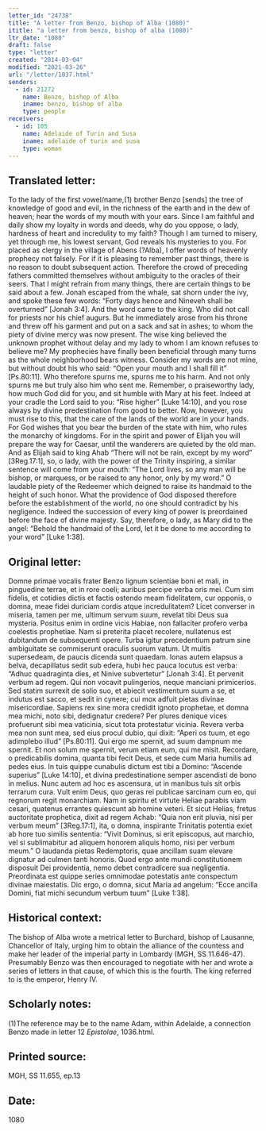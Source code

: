 ```yaml
---
letter_id: "24738"
title: "A letter from Benzo, bishop of Alba (1080)"
ititle: "a letter from benzo, bishop of alba (1080)"
ltr_date: "1080"
draft: false
type: "letter"
created: "2014-03-04"
modified: "2021-03-26"
url: "/letter/1037.html"
senders:
  - id: 21272
    name: Benzo, bishop of Alba
    iname: benzo, bishop of alba
    type: people
receivers:
  - id: 105
    name: Adelaide of Turin and Susa
    iname: adelaide of turin and susa
    type: woman
---
```

<h2> Translated letter:</h2>To the lady of the first vowel/name,(1) brother Benzo [sends] the tree of knowledge of good and evil, in the richness of the earth and in the dew of heaven; hear the words of my mouth with  your ears.  Since I am faithful and daily show my loyalty in words and deeds, why do you oppose, o lady, hardness of heart and incredulity to my faith?  Though I am turned to misery, yet through me, his lowest servant, God reveals his mysteries to you.  For placed as clergy in the village of Abens (?Alba), I offer words of heavenly prophecy not falsely.  For if it is pleasing to remember past things, there is no reason to doubt subsequent action.  Therefore the crowd of preceding fathers committed themselves without ambiguity to the oracles of their seers.  That I might refrain from many things, there are certain things to be said about a few.  Jonah escaped from the whale, sat shorn under the ivy, and spoke these few words:  “Forty days hence and Nineveh shall be overturned” [Jonah 3:4].  And the word came to the king.  Who did not call for priests nor his chief augurs.  But he immediately arose from his throne and threw off his garment and put on a sack and sat in ashes; to whom the piety of divine mercy was now present.  The wise king believed the unknown prophet without delay and my lady to whom I am known refuses to believe me?  My prophecies have finally been beneficial through many turns as the whole neighborhood bears witness.  Consider my words are not mine, but without doubt his who said:  “Open your mouth and I shall fill it” [Ps.80:11].  Who therefore spurns me, spurns me to his harm.  And not only spurns me but truly also him who sent me.  Remember, o praiseworthy lady, how much God did for you, and sit humble with Mary at his feet.  Indeed at your cradle the Lord said to you:  “Rise higher” [Luke 14:10], and you rose always by divine predestination from good to better.  Now, however, you must rise to this, that the care of the lands of the world are in your hands.  For God wishes that you bear the burden of the state with him, who rules the monarchy of kingdoms.  For in the spirit and power of Elijah you  will prepare the way for Caesar, until the wanderers are quieted by the old man.  And as Elijah said to king Ahab  “There will not be rain, except by my word” [3Reg.17:1], so, o lady, with the power of the Trinity inspiring, a similar sentence will come from your mouth:  “The Lord lives, so any man will be bishop, or marquess, or be raised to any honor, only by my word.”   O laudable piety of the Redeemer which deigned to raise its handmaid to the height of such honor.  What the providence of God disposed therefore before the establishment of the world, no one should contradict by his negligence.  Indeed the succession of every king of power is preordained before the face of divine majesty.  Say, therefore, o lady, as Mary did to the angel:  “Behold the handmaid of the Lord, let it be done to me according to your word” [Luke 1:38].
<h2 class="mt-4"> Original letter:</h2>Domne primae vocalis frater Benzo lignum scientiae boni et mali, in pinguedine terrae, et in rore coeli; auribus percipe verba oris mei.  Cum sim fidelis, et cotidies dictis et factis ostendo meam fidelitatem, cur opponis, o domna, meae fidei duriciam cordis atque incredulitatem?  Licet converser in miseria, tamen per me, ultimum servum suum, revelat tibi Deus sua mysteria.  Positus enim in ordine vicis Habiae, non fallaciter profero verba coelestis prophetiae.  Nam si preterita placet recolere, nullatenus est dubitandum de subsequenti opere.  Turba igitur precedentium patrum sine ambiguitate se commiserunt oraculis suorum vatum.  Ut multis supersedeam, de paucis dicenda sunt quaedam.  Ionas autem elapsus a belva, decapillatus sedit sub edera, hubi hec pauca locutus est verba:  “Adhuc quadraginta dies, et Ninive subvertetur” [Jonah 3:4].  Et pervenit verbum ad regem.  Qui non vocavit pulingerios, neque manciani primicerios.  Sed statim surrexit de solio suo, et abiecit vestimentum suum a se, et indutus est sacco, et sedit in cynere; cui mox adfuit pietas divinae misericordiae.  Sapiens rex sine mora credidit ignoto prophetae, et domna mea michi, noto sibi, dedignatur credere?  Per plures denique vices profuerunt sibi mea vaticinia, sicut tota protestatur vicinia.  Revera verba mea non sunt mea, sed eius procul dubio, qui dixit:  “Aperi os tuum, et ego adimplebo illud” [Ps.80:11].  Qui ergo me spernit, ad suum dampnum me spernit.  Et non solum me spernit, verum etiam eum, qui me misit.  Recordare, o predicabilis domina, quanta tibi fecit Deus, et sede cum Maria humilis ad pedes eius.  In tuis quippe cunabulis dictum est tibi a Domino:  “Ascende superius” [Luke 14:10], et divina predestinatione semper ascendisti de bono in melius.  Nunc autem  ad hoc es ascensura, ut in manibus tuis sit orbis terrarum cura.  Vult enim Deus, quo geras rei publicae sarcinam cum eo, qui regnorum regit monarchiam.  Nam in spiritu et virtute Heliae parabis viam cesari, quatenus errantes quiescunt ab homine veteri.  Et sicut Helias, fretus auctoritate prophetica, dixit ad regem Achab: “Quia non erit pluvia, nisi per verbum meum” [3Reg.17:1], ita, o domna, inspirante Trinitatis potentia exiet ab hore tuo  similis sententia:  “Vivit Dominus, si erit episcopus, aut marchio, vel si sublimabitur ad aliquem honorem aliquis homo, nisi per verbum meum.”  O laudanda pietas Redemptoris, quae ancillam suam elevare dignatur ad culmen tanti honoris.  Quod ergo ante mundi constitutionem disposuit Dei providentia, nemo debet contradicere sua negligentia.  Preordinata est quippe series omnimodae potestatis ante conspectum divinae maiestatis.  Dic ergo, o domna, sicut Maria ad angelum:  “Ecce ancilla Domini, fiat michi secundum verbum tuum” [Luke 1:38].
<h2 class="mt-4"> Historical context:</h2>The bishop of Alba wrote a metrical letter to Burchard, bishop of Lausanne, Chancellor of Italy, urging him to obtain the alliance of the countess and make her leader of the imperial party in Lombardy (MGH, SS 11.646-47).    Presumably Benzo was then encouraged to negotiate with her and wrote a series of letters in that cause, of which this is the fourth.  The king referred to is the emperor, Henry IV.
<h2 class="mt-4"> Scholarly notes:</h2><p>(1)The reference may be to the name Adam, within Adelaide, a connection Benzo made in letter 12 <em>Epistolae</em>, 1036.html.</p><h2 class="mt-4"> Printed source:</h2>MGH, SS 11.655, ep.13
<h2 class="mt-4"> Date:</h2>1080